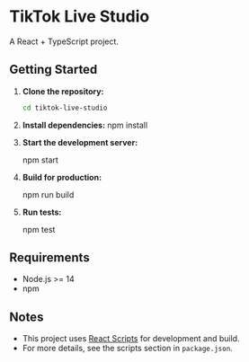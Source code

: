 ﻿# TikTok Live Studio

A React + TypeScript project.

## Getting Started

1. **Clone the repository:**
   ```sh
   cd tiktok-live-studio
   ```

2. **Install dependencies:**
   npm install
   
  

3. **Start the development server:**
  
   npm start

4. **Build for production:**
   
   npm run build
  

5. **Run tests:**
   
   npm test
   

## Requirements

- Node.js >= 14
- npm 

## Notes

- This project uses [React Scripts](https://create-react-app.dev/docs/getting-started/) for development and build.
- For more details, see the scripts section in `package.json`.
